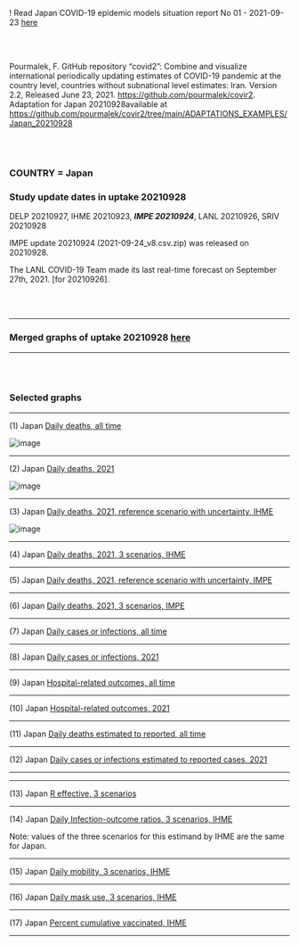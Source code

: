 ! Read Japan COVID-19 epidemic models situation report No 01 - 2021-09-23 [here](.pdf)

<br/><br/>

Pourmalek, F. GitHub repository “covid2”: Combine and visualize international periodically updating estimates of COVID-19 pandemic at the country level, countries without subnational level estimates: Iran. Version 2.2, Released June 23, 2021. https://github.com/pourmalek/covir2. Adaptation for Japan 20210928available at https://github.com/pourmalek/covir2/tree/main/ADAPTATIONS_EXAMPLES/Japan_20210928

<br/><br/>

### COUNTRY = Japan

### Study update dates in uptake 20210928

DELP 20210927, IHME 20210923, **_IMPE 20210924_**, LANL 20210926, SRIV 20210928


IMPE update 20210924 (2021-09-24_v8.csv.zip) was released on 20210928.

The LANL COVID-19 Team made its last real-time forecast on September 27th, 2021. [for 20210926].

<br/><br/>


****

### Merged graphs of uptake 20210928 [here](https://github.com/pourmalek/covir2/blob/main/ADAPTATIONS_EXAMPLES/Japan_20210928/graphs%20merged%2020210928.pdf)

****

<br/><br/>


### Selected graphs

****

(1) Japan [Daily deaths, all time](https://github.com/pourmalek/covir2/blob/main/ADAPTATIONS_EXAMPLES/Japan_20210928/output/merge/graph%2011%20COVID-19%20daily%20deaths%2C%20Japan%2C%20reference%20scenarios%2C%20all%20time.pdf)

![image](https://user-images.githubusercontent.com/30849720/135185286-c1be9bc7-f462-41e6-9c3f-4f0cbe660951.png)

****

(2) Japan [Daily deaths, 2021](https://github.com/pourmalek/covir2/blob/main/ADAPTATIONS_EXAMPLES/Japan_20210928/output/merge/graph%2012%20COVID-19%20daily%20deaths%2C%20Japan%2C%20reference%20scenarios.pdf)

![image](https://user-images.githubusercontent.com/30849720/135185326-6b823406-843a-4eed-9c50-271687995e56.png)

****

(3) Japan [Daily deaths, 2021, reference scenario with uncertainty, IHME](https://github.com/pourmalek/covir2/blob/main/ADAPTATIONS_EXAMPLES/Japan_20210928/output/merge/graph%2014%20COVID-19%20daily%20deaths%2C%20Japan%2C%20reference%20scenario%20with%20uncertainty%2C%20IHME.pdf)

![image](https://user-images.githubusercontent.com/30849720/135185365-911c465b-1371-4539-8441-6259a5d579cd.png)

****

(4) Japan [Daily deaths, 2021, 3 scenarios, IHME](https://github.com/pourmalek/covir2/blob/main/ADAPTATIONS_EXAMPLES/Japan_20210928/output/merge/graph%2015%20COVID-19%20daily%20deaths%2C%20Japan%2C%203%20scenarios%2C%20IHME.pdf)


****

(5) Japan [Daily deaths, 2021, reference scenario with uncertainty, IMPE](https://github.com/pourmalek/covir2/blob/main/ADAPTATIONS_EXAMPLES/Japan_20210928/output/merge/graph%2016%20COVID-19%20daily%20deaths%2C%20Japan%2C%20reference%20scenario%20with%20uncertainty%2C%20IMPE.pdf)


****

(6) Japan [Daily deaths, 2021, 3 scenarios, IMPE](https://github.com/pourmalek/covir2/blob/main/ADAPTATIONS_EXAMPLES/Japan_20210928/output/merge/graph%2017%20COVID-19%20daily%20deaths%2C%20Japan%2C%203%20scenarios%2C%20IMPE.pdf)


****

(7) Japan [Daily cases or infections, all time](https://github.com/pourmalek/covir2/blob/main/ADAPTATIONS_EXAMPLES/Japan_20210928/output/merge/graph%2021%20COVID-19%20daily%20cases%2C%20Japan%2C%20reference%20scenarios%2C%20all%20time.pdf)

  
****

(8) Japan [Daily cases or infections, 2021](https://github.com/pourmalek/covir2/blob/main/ADAPTATIONS_EXAMPLES/Japan_20210928/output/merge/graph%2022%20COVID-19%20daily%20cases%2C%20Japan%2C%20reference%20scenarios.pdf)

  
****

(9) Japan [Hospital-related outcomes, all time](https://github.com/pourmalek/covir2/blob/main/ADAPTATIONS_EXAMPLES/Japan_20210928/output/merge/graph%2071a%20COVID-19%20hospital-related%20outcomes%2C%20all%20time.pdf)


****

(10) Japan [Hospital-related outcomes, 2021](https://github.com/pourmalek/covir2/blob/main/ADAPTATIONS_EXAMPLES/Japan_20210928/output/merge/graph%2072%20COVID-19%20hospital-related%20outcomes%2C%20wo%20extremes%2C%202021.pdf)


****

(11) Japan [Daily deaths estimated to reported, all time](https://github.com/pourmalek/covir2/blob/main/ADAPTATIONS_EXAMPLES/Japan_20210928/output/merge/graph%2091%20COVID-19%20daily%20deaths%20estimated%20to%20reported%2C%20Japan%2C%20reference%20scenarios%2C%20all%20time.pdf)

  
****

(12) Japan [Daily cases or infections estimated to reported cases, 2021](https://github.com/pourmalek/covir2/blob/main/ADAPTATIONS_EXAMPLES/Japan_20210928/output/merge/graph%2094%20COVID-19%20daily%20cases%20estimated%20to%20reported%2C%20Japan%2C%20reference%20scenarios.pdf) 

  
****
****

(13) Japan [R effective, 3 scenarios](https://github.com/pourmalek/covir2/blob/main/ADAPTATIONS_EXAMPLES/Japan_20210928/output/IHME/graph%2039%20COVID-19%20R%20effective%2C%20Japan%2C%203%20scenarios%2001jun2021%20on.pdf)


****

(14) Japan [Daily Infection-outcome ratios, 3 scenarios, IHME](https://github.com/pourmalek/covir2/blob/main/ADAPTATIONS_EXAMPLES/Japan_20210928/output/IHME/graph%2021g%20COVID-19%20daily%20Infection%20outcomes%20ratios%2C%20Japan%203%20scenarios%2C%20IHME.pdf)

Note: values of the three scenarios for this estimand by IHME are the same for Japan.  


****

(15) Japan [Daily mobility, 3 scenarios, IHME](https://github.com/pourmalek/covir2/blob/main/ADAPTATIONS_EXAMPLES/Japan_20210928/output/IHME/graph%2033%20COVID-19%20daily%20mobility%2C%20Japan%2C%203%20scenarios.pdf)


****

(16) Japan [Daily mask use, 3 scenarios, IHME](https://github.com/pourmalek/covir2/blob/main/ADAPTATIONS_EXAMPLES/Japan_20210928/output/IHME/graph%2034%20COVID-19%20daily%20mask_use%2C%20Japan%2C%203%20scenarios.pdf)


****

(17) Japan [Percent cumulative vaccinated, IHME](https://github.com/pourmalek/covir2/blob/main/ADAPTATIONS_EXAMPLES/Japan_20210928/output/IHME/graph%2037%20COVID-19%20percent%20cumulative%20vaccinated%2C%20Japan.pdf)


****



